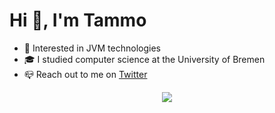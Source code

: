 # Hi 👋, I'm Tammo

+ 🔎 Interested in JVM technologies
+ 🎓 I studied computer science at the University of Bremen
+ 📪 Reach out to me on [Twitter](https://twitter.com/Tammo0987)

<p align="center">
  <img src="https://github-readme-stats.vercel.app/api?username=Tammo0987&show_icons=true&include_all_commits=true&hide_rank=true&bg_color=292929&text_color=e8e8e8&card_width=400px&hide_title=true)">
</p>
